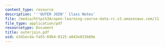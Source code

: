 ```yaml
---
content_type: resource
description: '''OUTER JOIN'' Class Notes'
file: /media/https%3A/open-learning-course-data-rc.s3.amazonaws.com/11-521-spatial-database-management-and-advanced-geographic-information-systems-spring-2003/e3d1ec4afa5569b40125a843e833b89e_outerjoin.pdf
file_type: application/pdf
resourcetype: Document
title: outerjoin.pdf
uid: e3d1ec4a-fa55-69b4-0125-a843e833b89e
---
```

